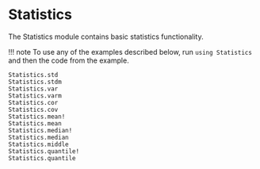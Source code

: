 # Statistics

The Statistics module contains basic statistics functionality.

!!! note
    To use any of the examples described below, run `using Statistics` and then the code from the example.

```@docs
Statistics.std
Statistics.stdm
Statistics.var
Statistics.varm
Statistics.cor
Statistics.cov
Statistics.mean!
Statistics.mean
Statistics.median!
Statistics.median
Statistics.middle
Statistics.quantile!
Statistics.quantile
```
